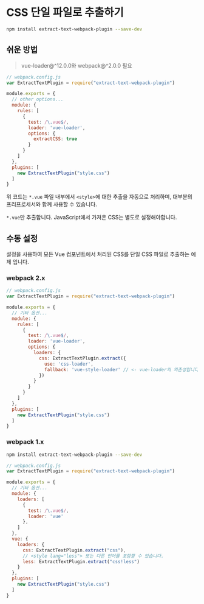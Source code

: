 # CSS 단일 파일로 추출하기

``` bash
npm install extract-text-webpack-plugin --save-dev
```

## 쉬운 방법

> vue-loader@^12.0.0와 webpack@^2.0.0 필요

``` js
// webpack.config.js
var ExtractTextPlugin = require("extract-text-webpack-plugin")

module.exports = {
  // other options...
  module: {
    rules: [
      {
        test: /\.vue$/,
        loader: 'vue-loader',
        options: {
          extractCSS: true
        }
      }
    ]
  },
  plugins: [
    new ExtractTextPlugin("style.css")
  ]
}
```

위 코드는 `*.vue` 파일 내부에서 `<style>`에 대한 추출을 자동으로 처리하며, 대부분의 프리프로세서와 함께 사용할 수 있습니다.

 `*.vue`만 추출합니다. JavaScript에서 가져온 CSS는 별도로 설정해야합니다.

## 수동 설정

설정을 사용하여 모든 Vue 컴포넌트에서 처리된 CSS를 단일 CSS 파일로 추출하는 예제 입니다.

### webpack 2.x


``` js
// webpack.config.js
var ExtractTextPlugin = require("extract-text-webpack-plugin")

module.exports = {
  // 기타 옵션...
  module: {
    rules: [
      {
        test: /\.vue$/,
        loader: 'vue-loader',
        options: {
          loaders: {
            css: ExtractTextPlugin.extract({
              use: 'css-loader',
              fallback: 'vue-style-loader' // <- vue-loader의 의존성입니다. 그래서 npm3를 사용하면 명시적으로 설치할 필요는 없습니다.
            })
          }
        }
      }
    ]
  },
  plugins: [
    new ExtractTextPlugin("style.css")
  ]
}
```

### webpack 1.x

``` bash
npm install extract-text-webpack-plugin --save-dev
```

``` js
// webpack.config.js
var ExtractTextPlugin = require("extract-text-webpack-plugin")

module.exports = {
  // 기타 옵션...
  module: {
    loaders: [
      {
        test: /\.vue$/,
        loader: 'vue'
      },
    ]
  },
  vue: {
    loaders: {
      css: ExtractTextPlugin.extract("css"),
      // <style lang="less"> 또는 다른 언어를 포함할 수 있습니다.
      less: ExtractTextPlugin.extract("css!less")
    }
  },
  plugins: [
    new ExtractTextPlugin("style.css")
  ]
}
```
